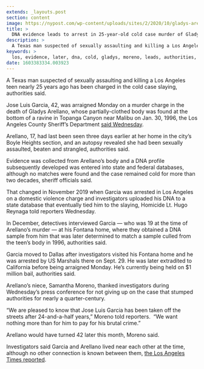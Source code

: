 ```yaml
--- 
extends: _layouts.post 
section: content 
image: https://nypost.com/wp-content/uploads/sites/2/2020/10/gladys-arellano-38.jpg?quality=90&strip=all&w=1200 
title: > 
  DNA evidence leads to arrest in 25-year-old cold case murder of Gladys Arellano 
description: > 
  A Texas man suspected of sexually assaulting and killing a Los Angeles teen nearly 25 years ago has been charged in the cold case slaying, authorities said.Garcia moved to Dallas after investigators visited his Fontana home and he was arrested by US Marshals there on Sept. 29.Arellano’s niece, Samantha Moreno, thanked investigators during Wednesday’s press conference for not giving up on the case that stumped authorities for nearly a quarter-century.“We want nothing more than for him to pay for his brutal crime.”Arellano would have turned 42 later this month, Moreno said.Investigators said Garcia and Arellano lived near each other at the time, although no other connection is known between them, the Los Angeles Times reported. 
keywords: > 
  los, evidence, later, dna, cold, gladys, moreno, leads, authorities, case, angeles, investigators, body, garcia, arellano, murder, arrest, 25yearold 
date: 1603383334.003923 
--- 
```

<div><p>A Texas man suspected of sexually assaulting and killing a Los Angeles teen nearly 25 years ago has been charged in the cold case slaying, authorities said.</p>
<p>Jose Luis Garcia, 42, was arraigned Monday on a murder charge in the death of Gladys Arellano, whose partially-clothed body was found at the bottom of a ravine in Topanga Canyon near Malibu on Jan. 30, 1996, the Los Angeles County Sheriff&#8217;s Department <a href="https://lasd.org/1996-cold-case-solved/" target="_blank" rel="noopener noreferrer">said Wednesday</a>.</p>
<p>Arellano, 17, had last been seen three days earlier at her home in the city&#8217;s Boyle Heights section, and an autopsy revealed she had been sexually assaulted, beaten and strangled, authorities said.</p>
<p>Evidence was collected from Arellano&#8217;s body and a DNA profile subsequently developed was entered into state and federal databases, although no matches were found and the case remained cold for more than two decades, sheriff officials said.</p>
<p>That changed in November 2019 when Garcia was arrested in Los Angeles on a domestic violence charge and investigators uploaded his DNA to a state database that eventually tied him to the slaying, Homicide Lt. Hugo Reynaga told reporters Wednesday.</p>
<p>In December, detectives interviewed Garcia &#8212; who was 19 at the time of Arellano&#8217;s murder &#8212; at his Fontana home, where they obtained a DNA sample from him that was later determined to match a sample culled from the teen&#8217;s body in 1996, authorities said.</p>
<p>Garcia moved to Dallas after investigators visited his Fontana home and he was arrested by US Marshals there on Sept. 29. He was later extradited to California before being arraigned Monday. He&#8217;s currently being held on $1 million bail, authorities said.</p>
 
<p>Arellano&#8217;s niece, Samantha Moreno, thanked investigators during Wednesday&#8217;s press conference for not giving up on the case that stumped authorities for nearly a quarter-century.</p>
<p>&#8220;We are pleased to know that Jose Luis Garcia has been taken off the streets after 24-and-a-half years,&#8221; Moreno told reporters.&#160; &#8220;We want nothing more than for him to pay for his brutal crime.&#8221;</p>
<p>Arellano would have turned 42 later this month, Moreno said.</p>
<p>Investigators said Garcia and Arellano lived near each other at the time, although no other connection is known between them, <a href="https://www.latimes.com/california/story/2020-10-21/suspect-identified-in-1996-boyle-heights-homicide" target="_blank" rel="noopener noreferrer">the Los Angeles Times reported</a>.</p>
			</div>